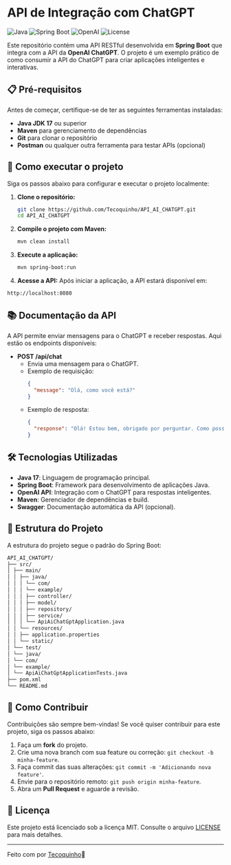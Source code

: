 # API de Integração com ChatGPT

![Java](https://img.shields.io/badge/Java-17-blue.svg)
![Spring Boot](https://img.shields.io/badge/Spring%20Boot-2.7.0-green.svg)
![OpenAI](https://img.shields.io/badge/OpenAI-ChatGPT-orange.svg)
![License](https://img.shields.io/badge/License-MIT-yellow.svg)

Este repositório contém uma API RESTful desenvolvida em **Spring Boot** que integra com a API da **OpenAI ChatGPT**. O projeto é um exemplo prático de como consumir a API do ChatGPT para criar aplicações inteligentes e interativas.

## 📋 Pré-requisitos

Antes de começar, certifique-se de ter as seguintes ferramentas instaladas:

- **Java JDK 17** ou superior
- **Maven** para gerenciamento de dependências
- **Git** para clonar o repositório
- **Postman** ou qualquer outra ferramenta para testar APIs (opcional)

## 🚀 Como executar o projeto

Siga os passos abaixo para configurar e executar o projeto localmente:

1. **Clone o repositório:**

   ```bash
   git clone https://github.com/Tecoquinho/API_AI_CHATGPT.git
   cd API_AI_CHATGPT
   ```

2. **Compile o projeto com Maven:**
     ```bash
   mvn clean install
   ```
3. **Execute a aplicação:**
   ```bash
   mvn spring-boot:run
   ```
4. **Acesse a API:**
Após iniciar a aplicação, a API estará disponível em:
```bash
http://localhost:8080
```

## 📚 Documentação da API

A API permite enviar mensagens para o ChatGPT e receber respostas. Aqui estão os endpoints disponíveis:

- **POST /api/chat**
  - Envia uma mensagem para o ChatGPT.
  - Exemplo de requisição:
    ```json
    {
      "message": "Olá, como você está?"
    }
    ```
  - Exemplo de resposta:
    ```json
    {
      "response": "Olá! Estou bem, obrigado por perguntar. Como posso ajudar você hoje?"
    }
    ```

## 🛠️ Tecnologias Utilizadas

- **Java 17**: Linguagem de programação principal.
- **Spring Boot**: Framework para desenvolvimento de aplicações Java.
- **OpenAI API**: Integração com o ChatGPT para respostas inteligentes.
- **Maven**: Gerenciador de dependências e build.
- **Swagger**: Documentação automática da API (opcional).

## 📂 Estrutura do Projeto

A estrutura do projeto segue o padrão do Spring Boot:
```bash
API_AI_CHATGPT/
├── src/
│ ├── main/
│ │ ├── java/
│ │ │ └── com/
│ │ │ └── example/
│ │ │ ├── controller/
│ │ │ ├── model/
│ │ │ ├── repository/
│ │ │ ├── service/
│ │ │ └── ApiAiChatGptApplication.java
│ │ └── resources/
│ │ ├── application.properties
│ │ └── static/
│ └── test/
│ └── java/
│ └── com/
│ └── example/
│ └── ApiAiChatGptApplicationTests.java
├── pom.xml
└── README.md
```
## 🤝 Como Contribuir

Contribuições são sempre bem-vindas! Se você quiser contribuir para este projeto, siga os passos abaixo:

1. Faça um **fork** do projeto.
2. Crie uma nova branch com sua feature ou correção: `git checkout -b minha-feature`.
3. Faça commit das suas alterações: `git commit -m 'Adicionando nova feature'`.
4. Envie para o repositório remoto: `git push origin minha-feature`.
5. Abra um **Pull Request** e aguarde a revisão.

## 📄 Licença

Este projeto está licenciado sob a licença MIT. Consulte o arquivo [LICENSE](LICENSE) para mais detalhes.

---

Feito com por [Tecoquinho](https://github.com/Tecoquinho)🚀
